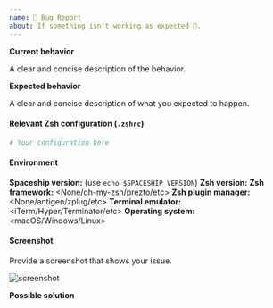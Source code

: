 ```yaml
---
name: 🐛 Bug Report
about: If something isn't working as expected 🤔.
---
```


<!--
Please read our TROUBLESHOOTING page for commonly encountered problems:

https://github.com/denysdovhan/spaceship-prompt/blob/master/docs/Troubleshooting.md
-->

**Current behavior**

A clear and concise description of the behavior.

**Expected behavior**

A clear and concise description of what you expected to happen.

#### Relevant Zsh configuration (`.zshrc`)

```zsh
# Your configuration here
```

#### Environment

<!-- Run `ss::env` to get the following information -->

**Spaceship version:** <version> (use `echo $SPACESHIP_VERSION`)
**Zsh version:** <version>
**Zsh framework:** <None/oh-my-zsh/prezto/etc>
**Zsh plugin manager:** <None/antigen/zplug/etc>
**Terminal emulator:** <iTerm/Hyper/Terminator/etc>
**Operating system:** <macOS/Windows/Linux>

#### Screenshot

Provide a screenshot that shows your issue.

![screenshot](url)

**Possible solution**

<!--- Only if you have suggestions on a fix/reason for the bug -->
